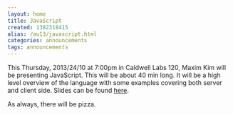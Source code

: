 ```yaml
---
layout: home
title: JavaScript
created: 1382318415
alias: /au13/javascript.html
categories: announcements
tags: announcements
---
```

This Thursday, 2013/24/10 at 7:00pm in Caldwell Labs 120, Maxim Kim will be presenting JavaScript. This will be about 40 min long. It will be a high level overview of the language with some examples covering both server and client side. Slides can be found [here](http://slid.es/maximkim/deck/).

As always, there will be pizza.
